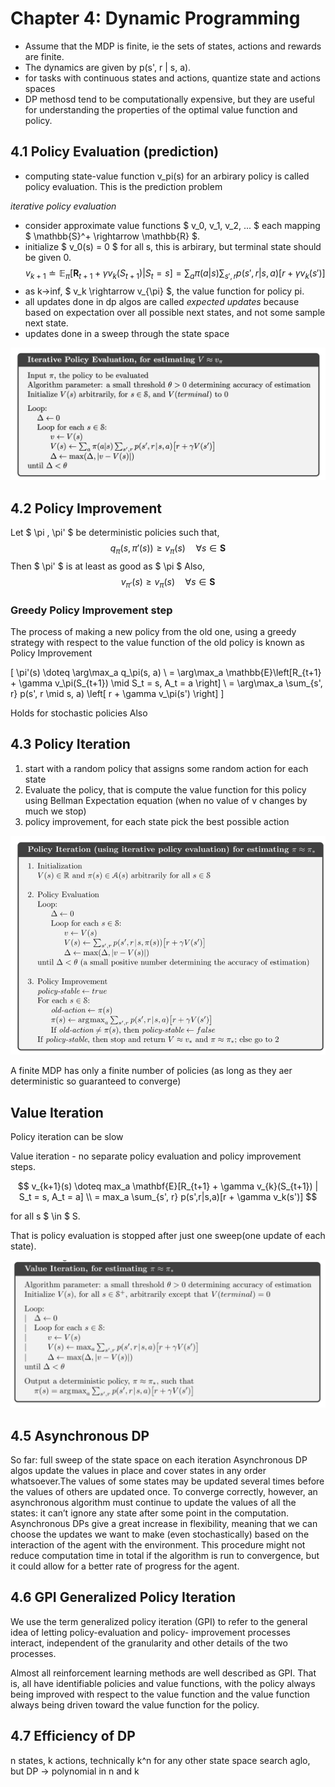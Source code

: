 # Chapter 4: Dynamic Programming

- Assume that the MDP is finite, ie the sets of states, actions and rewards are finite.
- The dynamics are given by p(s', r | s, a).
- for tasks with continuous states and actions, quantize state and actions spaces
- DP methosd tend to be computationally expensive, but they are useful for understanding the properties of the optimal value function and policy.

## 4.1 Policy Evaluation (prediction)

- computing state-value function v_pi(s) for an arbirary policy is called policy evaluation. This is the prediction problem

*iterative policy evaluation*

- consider approximate value functions $ v_0, v_1, v_2, ... $ each mapping $ \mathbb{S}^+ \rightarrow \mathbb{R} $.
- initialize $ v_0(s) = 0 $ for all s, this is arbirary, but terminal state should be given 0.
$$
v_{k+1} \doteq \mathbb{E}_{\pi}[\mathbf{R}_{t+1} + \gamma v_k(S_{t+1}) | S_t = s]
= \sum_{a} \pi(a|s) \sum_{s', r} p(s', r | s, a) [r + \gamma v_k(s')]
$$
- as k->inf, $ v_k \rightarrow v_{\pi} $, the value function for policy pi.
- all updates done in dp algos are called *expected updates* because based on expectation over all possible next states, and not some sample next state.
- updates done in  a sweep through the state space

![](images/4.1.png)

## 4.2 Policy Improvement

Let $ \pi , \pi' $ be deterministic policies such that,
$$
q_\pi(s, \pi'(s)) \ge v_{\pi}(s) \quad \forall s \in \mathbf{S}
$$
Then $ \pi' $ is at least as good as $ \pi $
Also,
$$
v_{\pi'}(s) \ge v_{\pi}(s)  \quad \forall s \in \mathbf{S}
$$

### Greedy Policy Improvement step

The process of making a new policy from the old one, using a greedy strategy with respect to the value function of the old policy is known as Policy Improvement

\[
\pi'(s) \doteq \arg\max_a q_\pi(s, a)  \\ 
= \arg\max_a \mathbb{E}\left[R_{t+1} + \gamma v_\pi(S_{t+1}) \mid S_t = s, A_t = a \right]  \\
= \arg\max_a \sum_{s', r} p(s', r \mid s, a) \left[ r + \gamma v_\pi(s') \right]
\]

Holds for stochastic policies Also

## 4.3 Policy Iteration


1. start with a random policy that assigns some random action for each state
2. Evaluate the policy, that is compute the value function for this policy using Bellman Expectation equation (when no value of v changes by much we stop)
3. policy improvement, for each state pick the best possible action

![](images/policy_iteration.png)

A finite MDP has only a finite number of policies (as long as they aer deterministic so guaranteed to converge)

## Value Iteration

Policy iteration can be slow

Value iteration - no separate policy evaluation and policy improvement steps.

$$
v_{k+1}(s) \doteq max_a \mathbf{E}[R_{t+1} + \gamma v_{k}(S_{t+1}) | S_t = s, A_t = a] \\
= max_a \sum_{s', r} p(s',r|s,a)[r + \gamma v_k(s')]
$$

for all s $ \in $ S.

That is policy evaluation is stopped after just one sweep(one update of each state).



![](images/val_it.png)

## 4.5 Asynchronous DP

So far: full sweep of the state space on each iteration
Asynchronous DP algos update the values in place and cover states in any order whatsoever.The values of some states may be updated several times before the values of others are updated once.
To converge correctly, however, an asynchronous algorithm must continue to update the values of
all the states: it can’t ignore any state after some point in the computation.
Asynchronous DPs give a great increase in flexibility, meaning that we can choose the updates we
want to make (even stochastically) based on the interaction of the agent with the environment. This
procedure might not reduce computation time in total if the algorithm is run to convergence, but it
could allow for a better rate of progress for the agent.

## 4.6 GPI Generalized Policy Iteration

We use the term generalized policy iteration (GPI) to refer
to the general idea of letting policy-evaluation and policy-
improvement processes interact, independent of the granularity
and other details of the two processes.

Almost all reinforcement
learning methods are well described as GPI. That is, all have
identifiable policies and value functions, with the policy always
being improved with respect to the value function and the value
function always being driven toward the value function for the
policy.

## 4.7 Efficiency of DP

n states, k actions, technically k^n for any other state space search aglo, but DP -> polynomial in n and k

